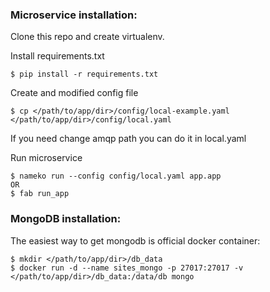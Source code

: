 ### Microservice installation:

Clone this repo and create virtualenv.

Install requirements.txt

```
$ pip install -r requirements.txt
```

Create and modified config file

```
$ cp </path/to/app/dir>/config/local-example.yaml </path/to/app/dir>/config/local.yaml
```

If you need change amqp path you can do it in local.yaml

Run microservice
```
$ nameko run --config config/local.yaml app.app
OR
$ fab run_app
```


### MongoDB installation:

The easiest way to get mongodb is official docker container:

```
$ mkdir </path/to/app/dir>/db_data
$ docker run -d --name sites_mongo -p 27017:27017 -v </path/to/app/dir>/db_data:/data/db mongo
```
